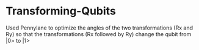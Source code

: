 # Transforming-Qubits
Used Pennylane to optimize the angles of the two transformations (Rx and Ry) so that the transformations (Rx followed by Ry) change the qubit from |0> to |1>
